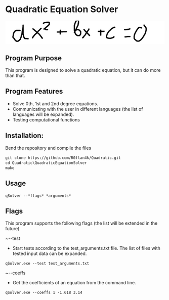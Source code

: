 # Quadratic Equation Solver
![Quadratic equation format](images/equation_format.png)

## Program Purpose

This program is designed to solve a quadratic equation, but it can do more than that. 

## Program Features

- Solve 0th, 1st and 2nd degree equations.
- Communicating with the user in different languages (the list of languages will be expanded).
- Testing computational functions

## Installation:
Bend the repository and compile the files

~~~
git clone https://github.com/R0flan4k/Quadratic.git
cd Quadratic\QuadraticEquationSolver
make
~~~

## Usage

~~~
qSolver --*flags* *arguments*
~~~

## Flags
This program supports the following flags (the list will be extended in the future)

~--test
- Start tests according to the test_arguments.txt file. The list of files with tested input data can be expanded.

~~~
qSolver.exe --test test_arguments.txt
~~~

~--coeffs
- Get the coefficients of an equation from the command line.

~~~
qSolver.exe --coeffs 1 -1.618 3.14
~~~
